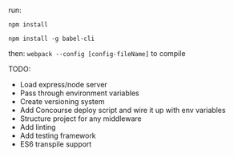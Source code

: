 run:

`npm install`

`npm install -g babel-cli`

then:
`webpack --config [config-fileName]` to compile

TODO:

- Load express/node server
- Pass through environment variables
- Create versioning system
- Add Concourse deploy script and wire it up with env variables
- Structure project for any middleware
- Add linting
- Add testing framework
- ES6 transpile support

